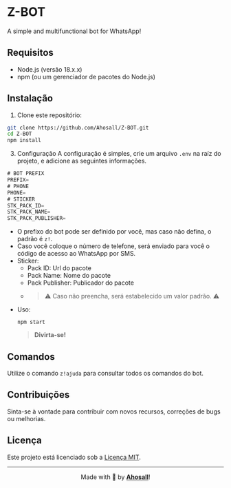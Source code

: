 # Z-BOT

A simple and multifunctional bot for WhatsApp!

## Requisitos

- Node.js (versão 18.x.x)
- npm (ou um gerenciador de pacotes do Node.js)

## Instalação

1. Clone este repositório:

```bash
git clone https://github.com/Ahosall/Z-BOT.git
cd Z-BOT
npm install
```

3. Configuração
   A configuração é simples, crie um arquivo `.env` na raíz do projeto, e adicione as seguintes informações.

```cs
# BOT PREFIX
PREFIX=
# PHONE
PHONE=
# STICKER
STK_PACK_ID=
STK_PACK_NAME=
STK_PACK_PUBLISHER=
```

- O prefixo do bot pode ser definido por você, mas caso não defina, o padrão é `z!`.
- Caso você coloque o número de telefone, será enviado para você o código de acesso ao WhatsApp por SMS.
- Sticker:
  - Pack ID: Url do pacote
  - Pack Name: Nome do pacote
  - Pack Publisher: Publicador do pacote
  - > ⚠ Caso não preencha, será estabelecido um valor padrão. ⚠
- Uso:
  ```
  npm start
  ```
  > **Divirta-se!**

## Comandos

Utilize o comando `z!ajuda` para consultar todos os comandos do bot.

## Contribuições

Sinta-se à vontade para contribuir com novos recursos, correções de bugs ou melhorias.

## Licença

Este projeto está licenciado sob a [Licença MIT](./LICENSE).

<div align='center'>
  <hr/>
  Made with 🤍 by <a href="https://github.com/Ahosall"><b>Ahosall</b></a>!
</div>
